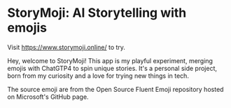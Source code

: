 # StoryMoji: AI Storytelling with emojis

Visit https://www.storymoji.online/ to try.

Hey, welcome to StoryMoji! This app is my playful experiment, merging emojis with ChatGTP4 to spin unique stories. It's a personal side project, born from my curiosity and a love for trying new things in tech.

The source emoji are from the Open Source Fluent Emoji repository hosted on Microsoft's GitHub page.
